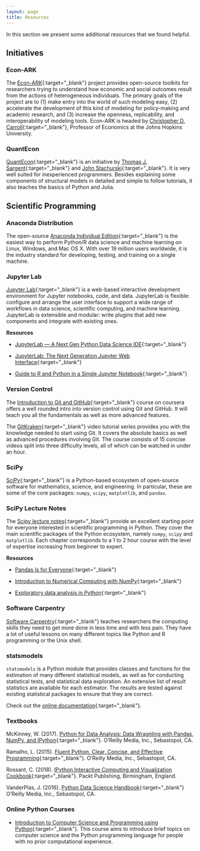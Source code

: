 ```yaml
---
layout: page
title: Resources
---
```


In this section we present some additional resources that we found helpful.

## Initiatives

### Econ-ARK

The [Econ-ARK](https://econ-ark.org){:target="_blank"} project provides open-source toolkits for researchers trying to understand how economic and social outcomes result from the actions of heterogeneous individuals. The primary goals of the project are to (1) make entry into the world of such modeling easy, (2) accelerate the development of this kind of modeling for policy-making and academic research, and (3) increase the openness, replicability, and interoperability of modeling tools. Econ-ARK is headed by [Christopher D. Carroll](http://www.econ2.jhu.edu/people/ccarroll/){:target="_blank"}, Professor of Economics at the Johns Hopkins University.

### QuantEcon

[QuantEcon](https://lectures.quantecon.org/py){:target="_blank"} is an initiative by [Thomas J. Sargent](http://www.tomsargent.com/){:target="_blank"} and [John Stachurski](http://johnstachurski.net){:target="_blank"}. It is very well suited for inexperienced programmers. Besides explaining some components of structural models in detailed and simple to follow tutorials, it also teaches the basics of Python and Julia.

## Scientific Programming

### Anaconda Distribution

The open-source [Anaconda Individual Edition](https://www.anaconda.com/distribution){:target="_blank"} is the easiest way to perform Python/R data science and machine learning on Linux, Windows, and Mac OS X. With over 19 million users worldwide, it is the industry standard for developing, testing, and training on a single machine.

### Jupyter Lab

[Jupyter Lab](https://jupyterlab.readthedocs.io){:target="_blank"} is a web-based interactive development environment for Jupyter notebooks, code, and data. JupyterLab is flexible: configure and arrange the user interface to support a wide range of workflows in data science, scientific computing, and machine learning. JupyterLab is extensible and modular: write plugins that add new components and integrate with existing ones.

**Resources**

* [JupyterLab — A Next Gen Python Data Science IDE](https://towardsdatascience.com/jupyterlab-a-next-gen-python-data-science-ide-562d216b023d){:target="_blank"}

* [JupyterLab: The Next Generation Jupyter Web Interface](https://youtu.be/ctOM-Gza04Y){:target="_blank"}

* [Guide to R and Python in a Single Jupyter Notebook](https://towardsdatascience.com/guide-to-r-and-python-in-a-single-jupyter-notebook-ff12532eb3ba){:target="_blank"}

### Version Control

The [Introduction to Git and GitHub](https://www.coursera.org/learn/introduction-git-github){:target="_blank"} course on coursera offers a well rounded intro into version control using Git and GitHub. It will teach you all the fundamentals as well as more advanced features.

The [GitKraken](https://www.gitkraken.com/resources/learn-git){:target="_blank"} video tutorial series provides you with the knowledge needed to start using Git. It covers the absolute basics as well as advanced procedures involving Git. The course consists of 15 concise videos split into three difficulty levels, all of which can be watched in under an hour.

### SciPy

[SciPy](https://www.scipy.org){:target="_blank"} is a Python-based ecosystem of open-source software for mathematics, science, and engineering. In particular, these are some of the core packages: ``numpy``, ``scipy``, ``matplotlib``, and ``pandas``.

### SciPy Lecture Notes

The [Scipy lecture notes](https://scipy-lectures.org){:target="_blank"} provide an excellent starting point for everyone interested in scientific programming in Python. They cover the main scientific packages of the Python ecosystem, namely ``numpy``, ``scipy`` and ``matplotlib``. Each chapter corresponds to a 1 to 2 hour course with the level of expertise increasing from beginner to expert.

**Resources**

* [Pandas Is for Everyone](https://youtu.be/3qDhDXNRgHE){:target="_blank"}

* [Introduction to Numerical Computing with NumPy](https://youtu.be/ZB7BZMhfPgk){:target="_blank"}

* [Exploratory data analysis in Python](https://youtu.be/W5WE9Db2RLU){:target="_blank"}

### Software Carpentry

[Software Carpentry](https://software-carpentry.org){:target="_blank"} teaches researchers the computing skills they need to get more done in less time and with less pain. They have a lot of useful lessons on many different topics like Python and R programming or the Unix shell.

### statsmodels

``statsmodels`` is a Python module that provides classes and functions for the estimation of many different statistical models, as well as for conducting statistical tests, and statistical data exploration. An extensive list of result statistics are available for each estimator. The results are tested against existing statistical packages to ensure that they are correct.

Check out the [online documentation](https://www.statsmodels.org){:target="_blank"}.

### Textbooks

McKinney, W. (2017). [Python for Data Analysis: Data Wragnling with Pandas, NumPy, and IPython](https://www.oreilly.com/library/view/python-for-data/9781491957653/){:target="_blank"}. O’Reilly Media, Inc., Sebastopol, CA.

Ramalho, L. (2015). [Fluent Python. Clear, Concise, and Effective Programming](https://www.oreilly.com/library/view/fluent-python/9781491946237/){:target="_blank"}. O’Reilly Media, Inc., Sebastopol, CA.

Rossant, C. (2018). [IPython Interactive Computing and Visualization Cookbook](https://www.packtpub.com/eu/big-data-and-business-intelligence/ipython-interactive-computing-and-visualization-cookbook-second-e){:target="_blank"}. Packt Publishing, Birmingham, England.

VanderPlas, J. (2016). [Python Data Science Handbook](https://www.oreilly.com/library/view/python-data-science/9781491912126){:target="_blank"} O’Reilly Media, Inc., Sebastopol, CA.

### Online Python Courses 

* [Introduction to Computer Science and Programming using Python](https://www.edx.org/course/introduction-to-computer-science-and-programming-7?source=aw&awc=6798_1604963249_06012d1fde21c03cba62cce9a5ceabde&utm_source=aw&utm_medium=affiliate_partner&utm_content=text-link&utm_term=78888_Skimlinks){:target="_blank"}. This course aims to introduce brief topics on computer science and the Python programming language for people with no prior computational experience. 
